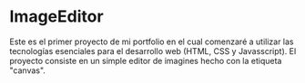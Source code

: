 # ImageEditor
Este es el primer proyecto de mi portfolio en el cual comenzaré a utilizar las tecnologías esenciales para el desarrollo web (HTML, CSS y Javasscript). El proyecto consiste en un simple editor de imagines hecho con la etiqueta "canvas".

